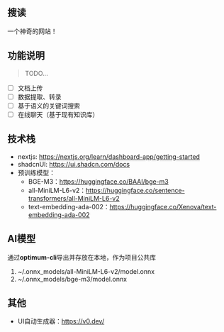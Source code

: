 ## 搜读

一个神奇的网站！

## 功能说明

> TODO...

-   [ ] 文档上传
-   [ ] 数据提取、转录
-   [ ] 基于语义的关键词搜索
-   [ ] 在线聊天（基于现有知识库）

## 技术栈

-   nextjs: https://nextjs.org/learn/dashboard-app/getting-started
-   shadcnUI: https://ui.shadcn.com/docs
-   预训练模型：
    -   BGE-M3：https://huggingface.co/BAAI/bge-m3
    -   all-MiniLM-L6-v2：https://huggingface.co/sentence-transformers/all-MiniLM-L6-v2
    -   text-embedding-ada-002：https://huggingface.co/Xenova/text-embedding-ada-002

## AI模型

通过**optimum-cli**导出并存放在本地，作为项目公共库

1. ~/.onnx_models/all-MiniLM-L6-v2/model.onnx
2. ~/.onnx_models/bge-m3/model.onnx

## 其他

-   UI自动生成器：https://v0.dev/
